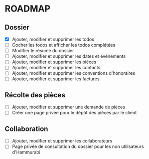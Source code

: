 # ROADMAP

## Dossier

- [X] Ajouter, modifier et supprimer les todos
- [ ] Cocher les todos et afficher les todos complétées
- [ ] Modifier le résumé du dossier
- [ ] Ajouter, modifier et supprimer les dates et événements
- [ ] Ajouter, modifier et supprimer les pièces
- [ ] Ajouter, modifier et supprimer les contacts
- [ ] Ajouter, modifier et supprimer les conventions d'honoraires
- [ ] Ajouter, modifier et supprimer les factures

## Récolte des pièces

- [ ] Ajouter, modifier et supprimer une demande de pièces
- [ ] Créer une page privée pour le dépôt des pièces par le client

## Collaboration

- [ ] Ajouter, modifier et supprimer les collaborateurs
- [ ] Page privée de consultation du dossier pour les non utilisateurs d'Hammurabi 